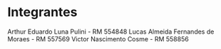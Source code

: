 # Integrantes

Arthur Eduardo Luna Pulini - RM 554848
Lucas Almeida Fernandes de Moraes - RM 557569
Victor Nascimento Cosme - RM 558856
